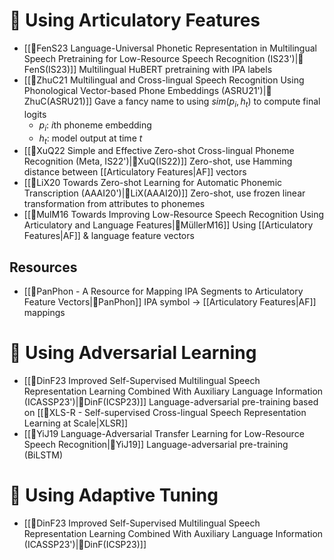 # 🔬 Using Articulatory Features
- [[🔬FenS23 Language-Universal Phonetic Representation in Multilingual Speech Pretraining for Low-Resource Speech Recognition (IS23')|🔬FenS(IS23)]] Multilingual HuBERT pretraining with IPA labels
- [[🔬ZhuC21 Multilingual and Cross-lingual Speech Recognition Using Phonological Vector-based Phone Embeddings (ASRU21')|🔬ZhuC(ASRU21)]] Gave a fancy name to using $sim(p_i, h_t)$ to compute final logits
	- $p_i$: $i$th phoneme embedding
	- $h_t$: model output at time $t$
- [[🔬XuQ22 Simple and Effective Zero-shot Cross-lingual Phoneme Recognition (Meta, IS22')|🔬XuQ(IS22)]] Zero-shot, use Hamming distance between [[Articulatory Features|AF]] vectors
- [[🔬LiX20 Towards Zero-shot Learning for Automatic Phonemic Transcription (AAAI20')|🔬LiX(AAAI20)]] Zero-shot, use frozen linear transformation from attributes to phonemes
- [[🔬MulM16 Towards Improving Low-Resource Speech Recognition Using Articulatory and Language Features|🔬MüllerM16]] Using [[Articulatory Features|AF]] & language feature vectors

## Resources
- [[🔬PanPhon - A Resource for Mapping IPA Segments to Articulatory Feature Vectors|🔬PanPhon]] IPA symbol -> [[Articulatory Features|AF]] mappings

# 🔬 Using Adversarial Learning
- [[🔬DinF23 Improved Self-Supervised Multilingual Speech Representation Learning Combined With Auxiliary Language Information (ICASSP23')|🔬DinF(ICSP23)]] Language-adversarial pre-training based on [[🔬XLS-R - Self-supervised Cross-lingual Speech Representation Learning at Scale|XLSR]]
- [[🔬YiJ19 Language-Adversarial Transfer Learning for Low-Resource Speech Recognition|🔬YiJ19]] Language-adversarial pre-training (BiLSTM)

# 🔬 Using Adaptive Tuning
- [[🔬DinF23 Improved Self-Supervised Multilingual Speech Representation Learning Combined With Auxiliary Language Information (ICASSP23')|🔬DinF(ICSP23)]]
